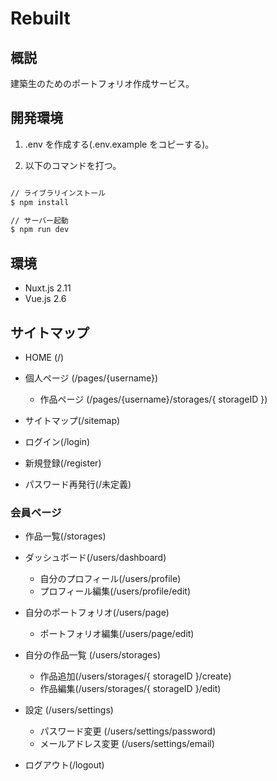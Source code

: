 # Rebuilt

## 概説

建築生のためのポートフォリオ作成サービス。

## 開発環境

1. .env を作成する(.env.example をコピーする)。

2. 以下のコマンドを打つ。

```bash

// ライブラリインストール
$ npm install

// サーバー起動
$ npm run dev
```

## 環境

- Nuxt.js 2.11
- Vue.js 2.6

## サイトマップ

- HOME (/)

- 個人ページ (/pages/{username})

  - 作品ページ (/pages/{username}/storages/{ storageID })

- サイトマップ(/sitemap)

- ログイン(/login)

- 新規登録(/register)

- パスワード再発行(/未定義)

### 会員ページ

- 作品一覧(/storages)

- ダッシュボード(/users/dashboard)

  - 自分のプロフィール(/users/profile)
  - プロフィール編集(/users/profile/edit)

- 自分のポートフォリオ(/users/page)
  - ポートフォリオ編集(/users/page/edit)

- 自分の作品一覧 (/users/storages)
  - 作品追加(/users/storages/{ storageID }/create)
  - 作品編集(/users/storages/{ storageID }/edit)

- 設定 (/users/settings)
  - パスワード変更 (/users/settings/password)
  - メールアドレス変更 (/users/settings/email)

- ログアウト(/logout)
